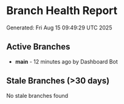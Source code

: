 # Branch Health Report
Generated: Fri Aug 15 09:49:29 UTC 2025

## Active Branches
- **main** - 12 minutes ago by Dashboard Bot

## Stale Branches (>30 days)
No stale branches found
